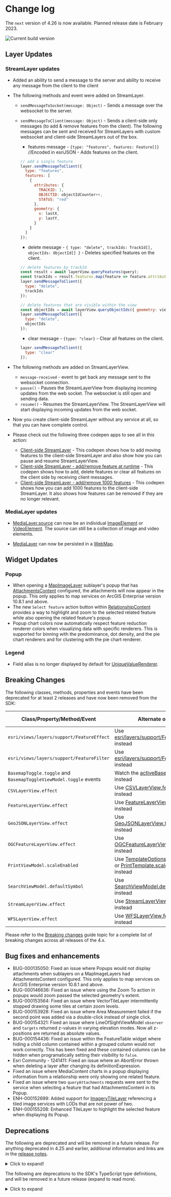 # Change log

The `next` version of 4.26 is now available.  Planned release date is February 2023.

![Current build version](https://img.shields.io/npm/v/arcgis-js-api/next?label=Current%20build)

## Layer Updates

### StreamLayer updates

- Added an ability to send a message to the server and ability to receive any message from the client to the client
- The following methods and event were added on StreamLayer.
  - `sendMessageToSocket(message: Object)` - Sends a message over the websocket to the server.
  - `sendMessageToClient(message: Object)` - Sends a client-side only messages (to add & remove features from the client). The following messages can be sent and received for StreamLayers with custom websocket and client-side StreamLayers out of the box.
    - features message - `{type: "features", features: Feature[]}` //Encoded in esriJSON - Adds features on the client.

    ```js
    // add a single feature
    layer.sendMessageToClient({
      type: "features",
      features: [
        {
          attributes: {
            TRACKID: 1,
            OBJECTID: objectIdCounter++,
            STATUS: "red"
          },
          geometry: {
            x: lastX,
            y: lastY,
          }
        }
      ]
    });
    ```

    - delete message - `{ type: "delete", trackIds: TrackId[], objectIds: ObjectId[] }` - Deletes specified features on the client.

    ```js
    // delete features by trackId
    const result = await layerView.queryFeatures(query);
    const trackIds = result.features.map(feature => feature.attributes[layer.timeInfo.trackIdField])
    layer.sendMessageToClient({
      type: "delete",
      trackIds
    });

    // delete features that are visible within the view
    const objectIds = await layerView.queryObjectIds({ geometry: view.extent.clone().expand(.25) });
    layer.sendMessageToClient({
      type: "delete",
      objectIds
    });
    ```

    - clear message - `{type: "clear}` - Clear all features on the client.

    ```js
    layer.sendMessageToClient({
      type: "clear"
    });
    ```

- The following methods are added on StreamLayerView.
  - `message-received` - event to get back any message sent to the websocket connection.
  - `pause()` - Pauses the StreamLayerView from displaying incoming updates from the web socket. The websocket is still open and sending data.
  - `resume()` - Resumes the StreamLayerView. The StreamLayerView will start displaying incoming updates from the web socket.
- Now you create client-side StreamLayer without any service at all, so that you can have complete control.
- Please check out the following three codepen apps to see all in this action:
  - [Client-side StreamLayer](https://codepen.io/U_B_U/pen/RwBMYNV?editors=1000) - This codepen shows how to add moving features to the client-side StreamLayer and also show how you can pause and resume StreamLayerView.
  - [Client-side StreamLayer - add/remove feature at runtime](https://codepen.io/U_B_U/pen/WNKzgwa?editors=1000) - This codepen shows how to add, delete features or clear all features on the client side by receiving client messages.
  - [Client-side StreamLayer - add/remove 1000 features](https://codepen.io/U_B_U/pen/MWBVqQW?editors=1000) - This codepen shows how you can add 1000 features to the client-side StreamLayer. It also shows how features can be removed if they are no longer relevant.

### MediaLayer updates

- [MediaLayer.source](https://developers.arcgis.com/javascript/latest/api-reference/esri-layers-MediaLayer.html#source) can now be an individual [ImageElement](https://developers.arcgis.com/javascript/latest/api-reference/esri-layers-support-ImageElement.html) or [VideoElement](https://developers.arcgis.com/javascript/latest/api-reference/esri-layers-support-VideoElement.html).  The source can still be a collection of image and video elements.

- [MediaLayer](https://developers.arcgis.com/javascript/latest/api-reference/esri-layers-MediaLayer.html) can now be persisted in a [WebMap](https://developers.arcgis.com/javascript/latest/api-reference/esri-WebMap.html).

## Widget Updates

### Popup

- When opening a [MapImageLayer](https://developers.arcgis.com/javascript/latest/api-reference/esri-layers-MapImageLayer.html) sublayer's popup that has [AttachmentsContent](https://developers.arcgis.com/javascript/latest/api-reference/esri-popup-content-AttachmentsContent.html) configured, the attachments will now appear in the popup. This only applies to map services on ArcGIS Enterprise version 10.8.1 and above.
- The new `Select feature` action button within [RelationshipContent](https://developers.arcgis.com/javascript/latest/api-reference/esri-popup-content-RelationshipContent.html) provides a way to highlight and zoom to the selected related feature while also opening the related feature's popup.
- Popup chart colors now automatically respect feature reduction renderer colors when visualizing data with specific renderers. This is supported for binning with the predominance, dot density, and the pie chart renderers and for clustering with the pie chart renderer.

### Legend

- Field alias is no longer displayed by default for [UniqueValueRenderer](https://developers.arcgis.com/javascript/latest/api-reference/esri-renderers-UniqueValueRenderer.html).

## Breaking Changes

The following classes, methods, properties and events have been deprecated for at least 2 releases and have now been removed from the SDK:

| Class/Property/Method/Event | Alternate option | Version deprecated |
|----------|-------------|--------------------|
| `esri/views/layers/support/FeatureEffect` | Use [esri/layers/support/FeatureEffect](https://developers.arcgis.com/javascript/latest/api-reference/esri-layers-support-FeatureEffect.html) instead | 4.22 |
| `esri/views/layers/support/FeatureFilter` | Use [esri/layers/support/FeatureFilter](https://developers.arcgis.com/javascript/latest/api-reference/esri-layers-support-FeatureFilter.html) instead | 4.22 |
| `BasemapToggle.toggle` and `BasemapToggleViewModel.toggle` events | Watch the [activeBasemap](https://developers.arcgis.com/javascript/latest/api-reference/esri-widgets-BasemapToggle.html#activeBasemap) property instead | 4.22 |
| `CSVLayerView.effect` | Use [CSVLayerView.featureEffect](https://developers.arcgis.com/javascript/latest/api-reference/esri-views-layers-CSVLayerView.html#featureEffect) instead | 4.22 |
| `FeatureLayerView.effect` | Use [FeatureLayerView.featureEffect](https://developers.arcgis.com/javascript/latest/api-reference/esri-views-layers-FeatureLayerView.html#featureEffect) instead | 4.22 |
| `GeoJSONLayerView.effect` | Use [GeoJSONLayerView.featureEffect](https://developers.arcgis.com/javascript/latest/api-reference/esri-views-layers-GeoJSONLayerView.html#featureEffect) instead | 4.22 |
| `OGCFeatureLayerView.effect` | Use [OGCFeatureLayerView.featureEffect](https://developers.arcgis.com/javascript/latest/api-reference/esri-views-layers-OGCFeatureLayerView.html#featureEffect) instead | 4.22 |
| `PrintViewModel.scaleEnabled` | Use [TemplateOptions.scaleEnabled](https://developers.arcgis.com/javascript/latest/api-reference/esri-widgets-Print-TemplateOptions.html#scaleEnabled) or [PrintTemplate.scalePreserved](https://developers.arcgis.com/javascript/latest/api-reference/esri-rest-support-PrintTemplate.html#scalePreserved) instead | 4.22 |
| `SearchViewModel.defaultSymbol` | Use [SearchViewModel.defaultSymbols](https://developers.arcgis.com/javascript/latest/api-reference/esri-widgets-Search-SearchViewModel.html#defaultSymbols) instead | 4.22 |
| `StreamLayerView.effect` | Use [StreamLayerView.featureEffect](https://developers.arcgis.com/javascript/latest/api-reference/esri-views-layers-StreamLayerView.html#featureEffect) instead | 4.22 |
| `WFSLayerView.effect` | Use [WFSLayerView.featureEffect](https://developers.arcgis.com/javascript/latest/api-reference/esri-views-layers-WFSLayerView.html#featureEffect) instead | 4.22 |

Please refer to the [Breaking changes](https://developers.arcgis.com/javascript/latest/breaking-changes/) guide topic for a complete list of breaking changes across all releases of the 4.x.

## Bug fixes and enhancements

- BUG-000135050: Fixed an issue where Popups would not display attachments when sublayers on a MapImageLayers had AttachmentsContent configured. This only applies to map services on ArcGIS Enterprise version 10.8.1 and above.
- BUG-000146636: Fixed an issue where using the Zoom To action in popups would zoom passed the selected geometry's extent.
- BUG-000153564: Fixed an issue where VectorTileLayer intermittently stopped drawing some tiles at certain zoom levels.
- BUG-000153928: Fixed an issue where Area Measurement failed if the second point was added via a double-click instead of single click.
- BUG-000154321: Fixed an issue where LineOfSightViewModel `observer` and `targets` returned z-values in varying elevation modes. Now all z-positions are returned as absolute values.
- BUG-000154436: Fixed an issue within the FeatureTable widget where hiding a child column contained within a grouped column would not work correctly. This has been fixed and these contained columns can be hidden when programatically setting their visibility to `false`.
- Esri Community - 1241411: Fixed an issue where an AbortError thrown when deleting a layer after changing its definitionExpression.
- Fixed an issue where MediaContent charts in a popup displaying information from a relationship were only showing one related feature.
- Fixed an issue where two `queryAttachments` requests were sent to the service when selecting a feature that had AttachmentsContent in its Popup.
- ENH-000152699: Added support for [ImageryTileLayer](/api-reference/esri-layers-ImageryTileLayer.html) referencing a tiled image services with LODs that are not power of two.
- ENH-000155208: Enhanced TileLayer to highlight the selected feature when displaying its Popup.

## Deprecations

The following are deprecated and will be removed in a future release. For anything deprecated in 4.25 and earlier, additional information and links are in the [release notes](https://developers.arcgis.com/javascript/latest/release-notes/#deprecated-classes-properties-methods-events).

<details>
  <summary>Click to expand!</summary>  

- Compatibility with implementations that don't support async/await at runtime, within AMD modules, is deprecated since version 4.25. For example, Angular applications using esri-loader will need to migrate from AMD modules to using @arcgis/core ES modules.
- CreateWorkflow deprecated since version 4.23. Use CreateFeaturesWorkflow instead.
- CreateWorkflowData.edits deprecated since 4.23. Use CreateFeaturesWorkflow.pendingFeatures to access edits made to the workflow data.
- CreateWorkflowData deprecated since version 4.23. Use CreateFeaturesWorkflowData instead.
- Directions.routeServiceUrl deprecated since version 4.24. Use url from layer instead.
- Directions.routeSymbol deprecated since version 4.24. Use directionLines from layer instead.
- Directions.stopSymbols deprecated since version 4.24. Use RouteStopSymbols from layer instead.
- DirectionsViewModel.highlightSegment deprecated since version 4.24. Use highlight instead.
- DirectionsViewModel.routeServiceUrl deprecated since version 4.24. Use url from layer instead.
- DirectionsViewModel.routeSymbol deprecated since version 4.24. Use directionLines from layer instead.
- DirectionsViewModel.stops deprecated since version 4.24. Use stops from layer instead.
- DirectionsViewModel.stopSymbols deprecated since version 4.24. Use RouteStopSymbols from layer instead.
- Editor.startCreateWorkflowAtFeatureCreation deprecated since version 4.23. Instead use startCreateFeaturesWorkflowAtFeatureCreation
- Editor.startCreateWorkflowAtFeatureEdit deprecated since 4.23
- Editor.startCreateWorkflowAtFeatureTypeSelection deprecated since version 4.23. Instead use startCreateFeaturesWorkflowAtFeatureTypeSelection instead.
- Editor.useDeprecatedCreateWorkflow deprecated since version 4.23. Although new at 4.23, this property was introduced to help migrate from the legacy CreateWorkflow to the updated CreateFeaturesWorkflow. Once CreateWorkflow is fully removed, this property will no longer be necessary.
- EditorViewModel.startCreateWorkflowAtFeatureCreation deprecated since version 4.23. Instead use startCreateFeaturesWorkflowAtFeatureCreation.
- EditorViewModel.startCreateWorkflowAtFeatureEdit deprecated since 4.23
- EditorViewModel.startCreateWorkflowAtFeatureTypeSelection deprecated since version 4.23. Instead use startCreateFeaturesWorkflowAtFeatureTypeSelection.
- EventAttachedCallback.EventAttachedCallback deprecated since version 4.24. Use reactiveUtils.ReactiveListenerChangeCallback() instead.
- FeatureTable.clearHighlights deprecated since version 4.25. Use highlightIds.removeAll() instead.
- FeatureTable.clearSelection deprecated since version 4.25. Use highlightIds.removeAll() instead.
- FeatureTable.fieldConfigs deprecated since version 4.24. Use FieldColumnTemplate via the FeatureTable's tableTemplate.
- FeatureTable.highlightOnRowSelectEnabled deprecated since version 4.25. Use highlightEnabled instead.
- FeatureTableViewModel.clearHighlights deprecated since version 4.25. Use highlightEnabled instead.
- FeatureTableViewModel.clearSelection deprecated since version 4.25. Use highlightEnabled instead.
- FeatureTableViewModel.fieldConfigs deprecated since version 4.24. Use FieldColumnTemplate via the FeatureTable's tableTemplate.
- FeatureTableViewModel.highlightOnRowSelectEnabled deprecated since version 4.25. Use highlightEnabled instead.
- FieldColumn.config deprecated since version 4.24. Use FieldColumnTemplate via the FeatureTable's tableTemplate.
- FieldColumnConfig deprecated since version 4.24. Use FieldColumnTemplate via the FeatureTable's tableTemplate.
- FieldGroupConfig.visibilityExpression deprecated since version 4.23. Set fields via the GroupElement.visibilityExpression
- FieldGroupConfig deprecated since version 4.23. Set field groupings via the GroupElement.
- HeatmapRenderer.blurRadius is deprecated since version 4.24. Use radius instead.
- HeatmapRenderer.maxPixelIntensity is deprecated since version 4.24. Use maxDensity instead.
- HeatmapRenderer.minPixelIntensity is deprecated since version 4.24. Use minDensity instead.
- ImageParameters deprecated since version 4.24. Use ImageParameters instead.
- InputFieldGroup.visibilityExpression deprecated Since 4.23. Use groupElement.visibilityExpression
- Lighting deprecated since version 4.24. Use SunLighting instead.
- PausableWatchHandle.PausableWatchHandle deprecated since version 4.24.
- PromisedWatchHandle.PromisedWatchHandle deprecated since version 4.24. Use Promise instead.
- promiseUtils.create deprecated since version 4.24. Use Promise instead.
- SlicePlane deprecated This module was moved in 4.23. Use SlicePlane instead.
- UtilityNetwork.rulesTableId deprecated since version 4.25. Use networkSystemLayers.rulesTableId instead.
- UtilityNetwork.rulesTableUrl deprecated since version 4.25. Use networkSystemLayers.rulesTableUrl instead.
- UtilityNetwork.subnetworksTableId deprecated since version 4.25. Use networkSystemLayers.subnetworksTableId instead.
- UtilityNetwork.subnetworksTableUrl deprecated since version 4.25. Use networkSystemLayers.subnetworksTableUrl instead.
- VoxelVariable deprecated This module was moved in 4.25. Use VoxelVariable instead.
- VoxelVolumeStyle deprecated This module was moved in 4.25. Use VoxelVolumeStyle instead.
- watchUtils.init deprecated since 4.24. Use reactiveUtils.watch() instead.
- watchUtils.on deprecated since 4.24. Use reactiveUtils.on() instead.
- watchUtils.once deprecated since 4.24. Use reactiveUtils.once() instead.
- watchUtils.pausable deprecated Since 4.24.
- watchUtils.watch deprecated since 4.24. Use reactiveUtils.watch() instead.
- watchUtils.when deprecated since 4.24. Use reactiveUtils.when() instead.
- watchUtils.whenDefined deprecated since 4.24. Use reactiveUtils.when() instead.
- watchUtils.whenDefinedOnce deprecated since 4.24. Use reactiveUtils.whenOnce() instead.
- watchUtils.whenEqual deprecated since 4.24. Use reactiveUtils.when() instead
- watchUtils.whenEqualOnce deprecated since 4.24. Use reactiveUtils.whenOnce() instead.
- watchUtils.whenFalse deprecated since 4.24. Use reactiveUtils.when() instead.
- watchUtils.whenFalseOnce deprecated since 4.24. Use reactiveUtils.whenOnce() instead.
- watchUtils.whenNot deprecated since 4.24. Use reactiveUtils.when() instead.
- watchUtils.whenNotOnce deprecated since 4.24. Use reactiveUtils.whenOnce() instead.
- watchUtils.whenOnce deprecated since 4.24. Use reactiveUtils.whenOnce() instead.
- watchUtils.whenTrue deprecated since 4.24. Use reactiveUtils.when() instead.
- watchUtils.whenTrueOnce deprecated since 4.24. Use reactiveUtils.whenOnce() instead.
- watchUtils.whenUndefined deprecated since 4.24. Use reactiveUtils.when() instead.
- watchUtils.whenUndefinedOnce deprecated since 4.24. Use reactiveUtils.whenOnce() instead.
- watchUtils deprecated since version 4.24. Use reactiveUtils instead.

</details>

The following are deprecations to the SDK's TypeScript type definitions, and will be removed in a future release (expand to read more).

<details>
<summary>Click to expand</summary>

- `IPromise` deprecated since version 4.25. Use native `Promise` instead.
- Instances of `*Constructor` deprecated since 4.25. Update usage of `__esri.ModuleConstructor` to `typeof __esri.Module`, or `import` the module from typings and change the type assignment to `typeof Module`.

</details>
